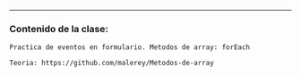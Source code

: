 ---
### Contenido de la clase:

```
Practica de eventos en formulario. Metodos de array: forEach

Teoria: https://github.com/malerey/Metodos-de-array

```
